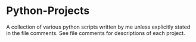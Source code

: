# Python-Projects

A collection of various python scripts written by me unless explicitly stated in the file comments. See file comments for descriptions of each project. 
